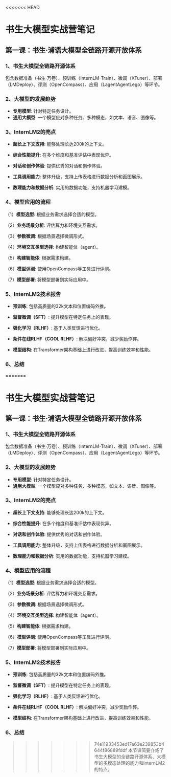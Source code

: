 <<<<<<< HEAD
# 书生大模型实战营笔记



## 第一课：书生·浦语大模型全链路开源开放体系

### 1、**书生大模型全链路开源体系**

​	包含数据准备（书生·万卷）、预训练（InternLM-Train）、微调（XTuner）、部署（LMDeploy）、评测（OpenCompass）、应用（LagentAgentLego）等环节。



### 2、大模型的发展趋势

- **专用模型**: 针对特定任务设计。
- **通用大模型**: 一个模型应对多种任务、多种模态，如文本、语音、图像等。



### 3、InternLM2的亮点

- **超长上下文支持**: 能够处理长达200k的上下文。

- **综合性能提升**: 在多个维度和基准评估中表现优异。

- **对话和创作体验**: 提供优秀的对话和创作体验。

- **工具调用能力**: 整体升级，支持上传表格进行数据分析和画图展示。

- **数理能力和数据分析**: 实用的数据功能，支持机器学习建模。

  

### 4、模型应用的流程

（1）**模型选型**: 根据业务需求选择合适的模型。

（2）**业务场景分析**: 评估算力和环境交互需求。

（3）**参数微调**: 根据场景选择微调形式。

（4）**环境交互类型选择**: 构建智能体（agent）。

（5）**构建智能体**: 根据需求构建。

（6）**模型评测**: 使用OpenCompass等工具进行评测。

（7）**模型部署**: 将模型部署到实际应用中。



### 5、InternLM2技术报告

- **预训练**: 包括高质量的32k文本和位置编码外推。

- **监督微调（SFT）**: 提升模型在特定任务上的表现。

- **强化学习（RLHF）**: 基于人类反馈进行优化。

- **条件在线RLHF（COOL RLHF）**: 解决偏好冲突，减少奖励作弊。

- **模型结构**: 在Transformer架构基础上进行改进，提高训练效率和性能。

  

### 6、总结

=======
# 书生大模型实战营笔记



## 第一课：书生·浦语大模型全链路开源开放体系

### 1、**书生大模型全链路开源体系**

​	包含数据准备（书生·万卷）、预训练（InternLM-Train）、微调（XTuner）、部署（LMDeploy）、评测（OpenCompass）、应用（LagentAgentLego）等环节。



### 2、大模型的发展趋势

- **专用模型**: 针对特定任务设计。
- **通用大模型**: 一个模型应对多种任务、多种模态，如文本、语音、图像等。



### 3、InternLM2的亮点

- **超长上下文支持**: 能够处理长达200k的上下文。

- **综合性能提升**: 在多个维度和基准评估中表现优异。

- **对话和创作体验**: 提供优秀的对话和创作体验。

- **工具调用能力**: 整体升级，支持上传表格进行数据分析和画图展示。

- **数理能力和数据分析**: 实用的数据功能，支持机器学习建模。

  

### 4、模型应用的流程

（1）**模型选型**: 根据业务需求选择合适的模型。

（2）**业务场景分析**: 评估算力和环境交互需求。

（3）**参数微调**: 根据场景选择微调形式。

（4）**环境交互类型选择**: 构建智能体（agent）。

（5）**构建智能体**: 根据需求构建。

（6）**模型评测**: 使用OpenCompass等工具进行评测。

（7）**模型部署**: 将模型部署到实际应用中。



### 5、InternLM2技术报告

- **预训练**: 包括高质量的32k文本和位置编码外推。

- **监督微调（SFT）**: 提升模型在特定任务上的表现。

- **强化学习（RLHF）**: 基于人类反馈进行优化。

- **条件在线RLHF（COOL RLHF）**: 解决偏好冲突，减少奖励作弊。

- **模型结构**: 在Transformer架构基础上进行改进，提高训练效率和性能。

  

### 6、总结

>>>>>>> 74e11933453ed17a63e239853b4644f86889fddf
​	本节课简要介绍了书生大模型的全链路开源体系、大模型的多模态处理的能力和InternLM2的特点。
